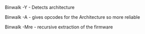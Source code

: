 Binwalk -Y      - Detects architecture

Binwalk -A      - gives opcodes for the Architecture so more reliable

Binwalk -Mre    - recursive extraction of the firmware
